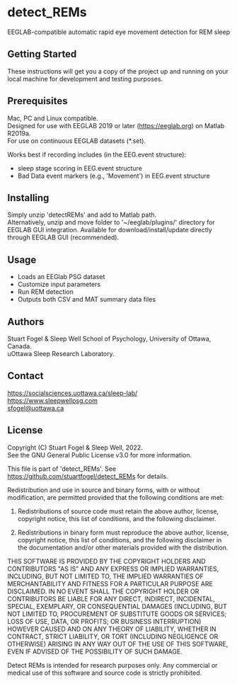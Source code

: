 # detect_REMs

EEGLAB-compatible automatic rapid eye movement detection for REM sleep

## Getting Started

These instructions will get you a copy of the project up and running on your local machine for development and testing purposes.  

## Prerequisites

Mac, PC and Linux compatible.  
Designed for use with EEGLAB 2019 or later (https://eeglab.org) on Matlab R2019a.  
For use on continuous EEGLAB datasets (*.set).  

Works best if recording includes (in the EEG.event structure):  
* sleep stage scoring in EEG.event structure
* Bad Data event markers (e.g., 'Movement') in EEG.event structure

## Installing

Simply unzip 'detectREMs' and add to Matlab path.  
Alternatively, unzip and move folder to '~/eeglab/plugins/' directory for EEGLAB GUI integration.
Available for download/install/update directly through EEGLAB GUI (recommended).

## Usage

* Loads an EEGlab PSG dataset
* Customize input parameters
* Run REM detection
* Outputs both CSV and MAT summary data files
    
## Authors

Stuart Fogel & Sleep Well
School of Psychology, University of Ottawa, Canada.  
uOttawa Sleep Research Laboratory.  

## Contact 

https://socialsciences.uottawa.ca/sleep-lab/  
https://www.sleepwellpsg.com  
sfogel@uottawa.ca  

## License

Copyright (C) Stuart Fogel & Sleep Well, 2022.  
See the GNU General Public License v3.0 for more information.

This file is part of 'detect_REMs'.
See https://github.com/stuartfogel/detect_REMs for details.

Redistribution and use in source and binary forms, with or without
modification, are permitted provided that the following conditions are met:

1. Redistributions of source code must retain the above author, license,
copyright notice, this list of conditions, and the following disclaimer.

2. Redistributions in binary form must reproduce the above author, license,
copyright notice, this list of conditions, and the following disclaimer in 
the documentation and/or other materials provided with the distribution.

THIS SOFTWARE IS PROVIDED BY THE COPYRIGHT HOLDERS AND CONTRIBUTORS "AS IS"
AND ANY EXPRESS OR IMPLIED WARRANTIES, INCLUDING, BUT NOT LIMITED TO, THE
IMPLIED WARRANTIES OF MERCHANTABILITY AND FITNESS FOR A PARTICULAR PURPOSE
ARE DISCLAIMED. IN NO EVENT SHALL THE COPYRIGHT HOLDER OR CONTRIBUTORS BE
LIABLE FOR ANY DIRECT, INDIRECT, INCIDENTAL, SPECIAL, EXEMPLARY, OR
CONSEQUENTIAL DAMAGES (INCLUDING, BUT NOT LIMITED TO, PROCUREMENT OF
SUBSTITUTE GOODS OR SERVICES; LOSS OF USE, DATA, OR PROFITS; OR BUSINESS
INTERRUPTION) HOWEVER CAUSED AND ON ANY THEORY OF LIABILITY, WHETHER IN
CONTRACT, STRICT LIABILITY, OR TORT (INCLUDING NEGLIGENCE OR OTHERWISE)
ARISING IN ANY WAY OUT OF THE USE OF THIS SOFTWARE, EVEN IF ADVISED OF
THE POSSIBILITY OF SUCH DAMAGE.

Detect REMs is intended for research purposes only. Any commercial 
or medical use of this software and source code is strictly prohibited.
